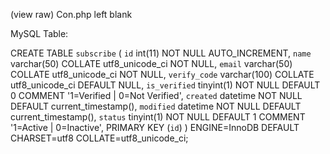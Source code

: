 (view raw)
Con.php left blank

MySQL Table:

CREATE TABLE `subscribe` (
  `id` int(11) NOT NULL AUTO_INCREMENT,
  `name` varchar(50) COLLATE utf8_unicode_ci NOT NULL,
  `email` varchar(50) COLLATE utf8_unicode_ci NOT NULL,
  `verify_code` varchar(100) COLLATE utf8_unicode_ci DEFAULT NULL,
  `is_verified` tinyint(1) NOT NULL DEFAULT 0 COMMENT '1=Verified | 0=Not Verified',
  `created` datetime NOT NULL DEFAULT current_timestamp(),
  `modified` datetime NOT NULL DEFAULT current_timestamp(),
  `status` tinyint(1) NOT NULL DEFAULT 1 COMMENT '1=Active | 0=Inactive',
  PRIMARY KEY (`id`)
) ENGINE=InnoDB DEFAULT CHARSET=utf8 COLLATE=utf8_unicode_ci;
